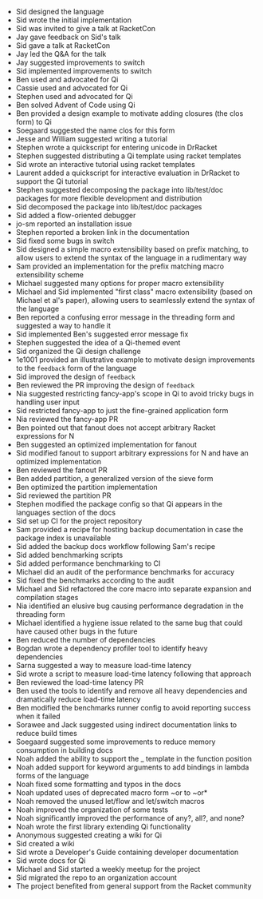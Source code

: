 * Sid designed the language
* Sid wrote the initial implementation
* Sid was invited to give a talk at RacketCon
* Jay gave feedback on Sid's talk
* Sid gave a talk at RacketCon
* Jay led the Q&A for the talk
* Jay suggested improvements to switch
* Sid implemented improvements to switch
* Ben used and advocated for Qi
* Cassie used and advocated for Qi
* Stephen used and advocated for Qi
* Ben solved Advent of Code using Qi
* Ben provided a design example to motivate adding closures (the clos form) to Qi
* Soegaard suggested the name clos for this form
* Jesse and William suggested writing a tutorial
* Stephen wrote a quickscript for entering unicode in DrRacket
* Stephen suggested distributing a Qi template using racket templates
* Sid wrote an interactive tutorial using racket templates
* Laurent added a quickscript for interactive evaluation in DrRacket to support the Qi tutorial
* Stephen suggested decomposing the package into lib/test/doc packages for more flexible development and distribution
* Sid decomposed the package into lib/test/doc packages
* Sid added a flow-oriented debugger
* jo-sm reported an installation issue
* Stephen reported a broken link in the documentation
* Sid fixed some bugs in switch
* Sid designed a simple macro extensibility based on prefix matching, to allow users to extend the syntax of the language in a rudimentary way
* Sam provided an implementation for the prefix matching macro extensibility scheme
* Michael suggested many options for proper macro extensibility
* Michael and Sid implemented "first class" macro extensibility (based on Michael et al's paper), allowing users to seamlessly extend the syntax of the language
* Ben reported a confusing error message in the threading form and suggested a way to handle it
* Sid implemented Ben's suggested error message fix
* Stephen suggested the idea of a Qi-themed event
* Sid organized the Qi design challenge
* 1e1001 provided an illustrative example to motivate design improvements to the `feedback` form of the language
* Sid improved the design of `feedback`
* Ben reviewed the PR improving the design of `feedback`
* Nia suggested restricting fancy-app's scope in Qi to avoid tricky bugs in handling user input
* Sid restricted fancy-app to just the fine-grained application form
* Nia reviewed the fancy-app PR
* Ben pointed out that fanout does not accept arbitrary Racket expressions for N
* Ben suggested an optimized implementation for fanout
* Sid modified fanout to support arbitrary expressions for N and have an optimized implementation
* Ben reviewed the fanout PR
* Ben added partition, a generalized version of the sieve form
* Ben optimized the partition implementation
* Sid reviewed the partition PR
* Stephen modified the package config so that Qi appears in the languages section of the docs
* Sid set up CI for the project repository
* Sam provided a recipe for hosting backup documentation in case the package index is unavailable
* Sid added the backup docs workflow following Sam's recipe
* Sid added benchmarking scripts
* Sid added performance benchmarking to CI
* Michael did an audit of the performance benchmarks for accuracy
* Sid fixed the benchmarks according to the audit
* Michael and Sid refactored the core macro into separate expansion and compilation stages
* Nia identified an elusive bug causing performance degradation in the threading form
* Michael identified a hygiene issue related to the same bug that could have caused other bugs in the future
* Ben reduced the number of dependencies
* Bogdan wrote a dependency profiler tool to identify heavy dependencies
* Sarna suggested a way to measure load-time latency
* Sid wrote a script to measure load-time latency following that approach
* Ben reviewed the load-time latency PR
* Ben used the tools to identify and remove all heavy dependencies and dramatically reduce load-time latency
* Ben modified the benchmarks runner config to avoid reporting success when it failed
* Sorawee and Jack suggested using indirect documentation links to reduce build times
* Soegaard suggested some improvements to reduce memory consumption in building docs
* Noah added the ability to support the _ template in the function position
* Noah added support for keyword arguments to add bindings in lambda forms of the language
* Noah fixed some formatting and typos in the docs
* Noah updated uses of deprecated macro form ~or to ~or*
* Noah removed the unused let/flow and let/switch macros
* Noah improved the organization of some tests
* Noah significantly improved the performance of any?, all?, and none?
* Noah wrote the first library extending Qi functionality
* Anonymous suggested creating a wiki for Qi
* Sid created a wiki
* Sid wrote a Developer's Guide containing developer documentation
* Sid wrote docs for Qi
* Michael and Sid started a weekly meetup for the project
* Sid migrated the repo to an organization account
* The project benefited from general support from the Racket community
